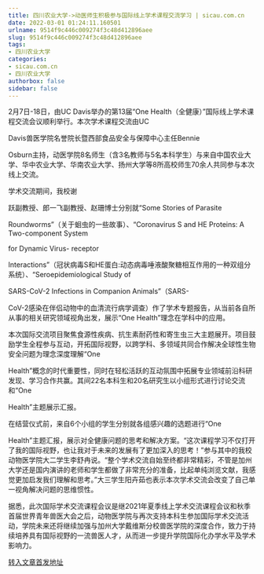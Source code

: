 ```yaml
---
title: 四川农业大学->动医师生积极参与国际线上学术课程交流学习 | sicau.com.cn
date: 2022-03-01 01:24:11.160501
urlname: 9514f9c446c009274f3c48d412896aee
slug: 9514f9c446c009274f3c48d412896aee
tags: 
- 四川农业大学
categories:
- sicau.com.cn
- 四川农业大学
authorbox: false
sidebar: false
---
```

2月7日-18日，由UC Davis举办的第13届“One Health（全健康）”国际线上学术课程交流会议顺利举行。本次学术课程交流由UC

Davis兽医学院名誉院长暨西部食品安全与保障中心主任Bennie

Osburn主持，动医学院8名师生（含3名教师与5名本科学生）与来自中国农业大学、华中农业大学、华南农业大学、扬州大学等8所高校师生70余人共同参与本次线上交流。

学术交流期间，我校谢
<!--more-->
跃副教授、郎一飞副教授、赵珊博士分别就“Some Stories of Parasite

Roundworms”（关于蛔虫的一些故事）、“Coronavirus S and HE Proteins: A Two-component System

for Dynamic Virus- receptor

Interactions”（冠状病毒S和HE蛋白:动态病毒唾液酸聚糖相互作用的一种双组分系统）、“Seroepidemiological Study of

SARS-CoV-2 Infections in Companion Animals”（SARS-

CoV-2感染在伴侣动物中的血清流行病学调查）作了学术专题报告，从当前各自所从事的相关研究领域视角出发，展示“One Health”理念在学科中的应用。

本次国际交流项目聚焦食源性疾病、抗生素耐药性和寄生虫三大主题展开。项目鼓励学生全程参与互动，开拓国际视野，以跨学科、多领域共同合作解决全球性生物安全问题为理念深度理解“One

Health”概念的时代重要性，同时在轻松活跃的互动氛围中拓展专业领域前沿科研发现、学习合作共赢。其间22名本科生和20名研究生以小组形式进行讨论交流和“One

Health”主题展示汇报。

在结营仪式前，来自6个小组的学生分别就各组感兴趣的选题进行“One

Health”主题汇报，展示对全健康问题的思考和解决方案。“这次课程学习不仅打开了我的国际视野，也让我对于未来的发展有了更加深入的思考！”参与其中的我校动物医学院大二学生李舒冉说。“整个学术交流自始至终都非常精彩，不管是加州大学还是国内演讲的老师和学生都做了非常充分的准备，比起单纯浏览文献，我感觉更加启发我们理解和思考。”大三学生阳卉茹也表示本次学术交流会改变了自己单一视角解决问题的思维惯性。

据悉，此次国际学术交流课程会议是继2021年夏季线上学术交流课程会议和秋季首届世界青年兽医大会之后，动物医学院与再次支持本科生参加国际学术交流活动，学院未来还将继续加强与加州大学戴维斯分校兽医学院的深度合作，致力于持续培养具有国际视野的一流兽医人才，从而进一步提升学院国际化办学水平及学术影响力。



[转入文章首发地址](https://news.sicau.edu.cn/info/1078/66721.htm)